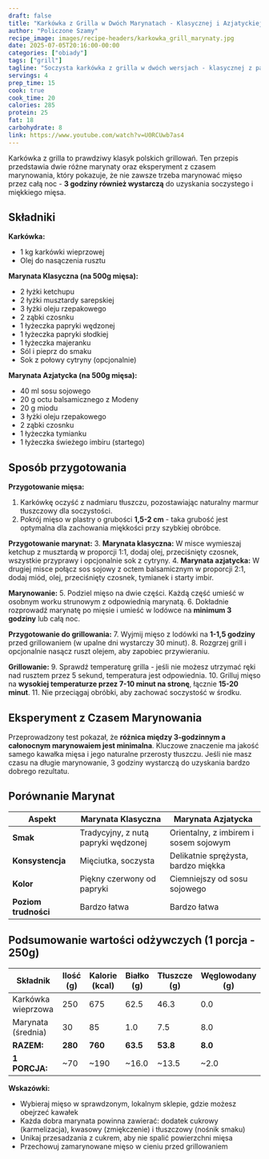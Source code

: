 ```yaml
---
draft: false  
title: "Karkówka z Grilla w Dwóch Marynatach - Klasycznej i Azjatyckiej"  
author: "Policzone Szamy"  
recipe_image: images/recipe-headers/karkowka_grill_marynaty.jpg  
date: 2025-07-05T20:16:00-00:00  
categories: ["obiady"]  
tags: ["grill"]  
tagline: "Soczysta karkówka z grilla w dwóch wersjach - klasycznej z papryką i azjatyckiej z imbirem."  
servings: 4  
prep_time: 15  
cook: true  
cook_time: 20  
calories: 285
protein: 25
fat: 18
carbohydrate: 8
link: https://www.youtube.com/watch?v=U0RCUwb7as4  
---
```


Karkówka z grilla to prawdziwy klasyk polskich grillowań. Ten przepis przedstawia dwie różne marynaty oraz eksperyment z czasem marynowania, który pokazuje, że nie zawsze trzeba marynować mięso przez całą noc - **3 godziny również wystarczą** do uzyskania soczystego i miękkiego mięsa.

## Składniki

**Karkówka:**
* 1 kg karkówki wieprzowej
* Olej do nasączenia rusztu

**Marynata Klasyczna (na 500g mięsa):**
* 2 łyżki ketchupu
* 2 łyżki musztardy sarepskiej
* 3 łyżki oleju rzepakowego
* 2 ząbki czosnku
* 1 łyżeczka papryki wędzonej
* 1 łyżeczka papryki słodkiej
* 1 łyżeczka majeranku
* Sól i pieprz do smaku
* Sok z połowy cytryny (opcjonalnie)

**Marynata Azjatycka (na 500g mięsa):**
* 40 ml sosu sojowego
* 20 g octu balsamicznego z Modeny
* 20 g miodu
* 3 łyżki oleju rzepakowego
* 2 ząbki czosnku
* 1 łyżeczka tymianku
* 1 łyżeczka świeżego imbiru (startego)

## Sposób przygotowania

**Przygotowanie mięsa:**
1. Karkówkę oczyść z nadmiaru tłuszczu, pozostawiając naturalny marmur tłuszczowy dla soczystości.
2. Pokrój mięso w plastry o grubości **1,5-2 cm** - taka grubość jest optymalna dla zachowania miękkości przy szybkiej obróbce.

**Przygotowanie marynat:**
3. **Marynata klasyczna:** W misce wymieszaj ketchup z musztardą w proporcji 1:1, dodaj olej, przeciśnięty czosnek, wszystkie przyprawy i opcjonalnie sok z cytryny.
4. **Marynata azjatycka:** W drugiej misce połącz sos sojowy z octem balsamicznym w proporcji 2:1, dodaj miód, olej, przeciśnięty czosnek, tymianek i starty imbir.

**Marynowanie:**
5. Podziel mięso na dwie części. Każdą część umieść w osobnym worku strunowym z odpowiednią marynatą.
6. Dokładnie rozprowadź marynatę po mięsie i umieść w lodówce na **minimum 3 godziny** lub całą noc.

**Przygotowanie do grillowania:**
7. Wyjmij mięso z lodówki na **1-1,5 godziny** przed grillowaniem (w upalne dni wystarczy 30 minut).
8. Rozgrzej grill i opcjonalnie nasącz ruszt olejem, aby zapobiec przywieraniu.

**Grillowanie:**
9. Sprawdź temperaturę grilla - jeśli nie możesz utrzymać ręki nad rusztem przez 5 sekund, temperatura jest odpowiednia.
10. Grilluj mięso na **wysokiej temperaturze przez 7-10 minut na stronę**, łącznie **15-20 minut**.
11. Nie przeciągaj obróbki, aby zachować soczystość w środku.

## Eksperyment z Czasem Marynowania

Przeprowadzony test pokazał, że **różnica między 3-godzinnym a całonocnym marynowaiem jest minimalna**. Kluczowe znaczenie ma jakość samego kawałka mięsa i jego naturalne przerosty tłuszczu. Jeśli nie masz czasu na długie marynowanie, 3 godziny wystarczą do uzyskania bardzo dobrego rezultatu.

## Porównanie Marynat

| Aspekt | Marynata Klasyczna | Marynata Azjatycka |
|--------|-------------------|-------------------|
| **Smak** | Tradycyjny, z nutą papryki wędzonej | Orientalny, z imbirem i sosem sojowym |
| **Konsystencja** | Mięciutka, soczysta | Delikatnie sprężysta, bardzo miękka |
| **Kolor** | Piękny czerwony od papryki | Ciemniejszy od sosu sojowego |
| **Poziom trudności** | Bardzo łatwa | Bardzo łatwa |

## Podsumowanie wartości odżywczych (1 porcja - 250g)

| Składnik | Ilość (g) | Kalorie (kcal) | Białko (g) | Tłuszcze (g) | Węglowodany (g) |
|----------|-----------|----------------|------------|--------------|-----------------|
| Karkówka wieprzowa | 250 | 675 | 62.5 | 46.3 | 0.0 |
| Marynata (średnia) | 30 | 85 | 1.0 | 7.5 | 8.0 |
| **RAZEM:** | **280** | **760** | **63.5** | **53.8** | **8.0** |
| **1 PORCJA:** | ~70 | ~190 | ~16.0 | ~13.5 | ~2.0 |

**Wskazówki:**
- Wybieraj mięso w sprawdzonym, lokalnym sklepie, gdzie możesz obejrzeć kawałek
- Każda dobra marynata powinna zawierać: dodatek cukrowy (karmelizacja), kwasowy (zmiękczenie) i tłuszczowy (nośnik smaku)
- Unikaj przesadzania z cukrem, aby nie spalić powierzchni mięsa
- Przechowuj zamarynowane mięso w cieniu przed grillowaniem
